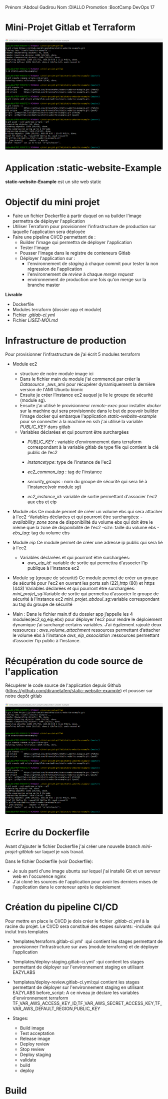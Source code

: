 Prénom :Abdoul Gadirou
Nom :DIALLO
Promotion :BootCamp DevOps 17

# Mini-Projet Gitlab et Terraform

![Alt text](image.png)

# Application :static-website-Example

**static-website-Example** est un site web static 

# Objectif du mini projet

- Faire un fichier Dockerfile à partir duquel on va builder l'image permettra de déployer l'application
- Utiliser Terraform pour provisionner l'infrastructure de production sur laquelle l'application sera déployée
- Faire une pipeline CI/CD permettant de :
   - Builder l'image qui permettra de déployer l'application
   - Tester l'image
   - Pousser l'image dans le registre de conteneurs Gitlab
   - Déployer l'application sur :
        - l'environnement de *staging* à chaque commit pour tester la non régression de l'application
        - l'environnement de *review* à chaque *merge request* 
        - environnement de production une fois qu'on merge sur la branche master
 

**Livrable**

- Dockerfile
- Modules terraform (dossier app et module)
- Fichier _.gitlab-ci.yml_
- Fichier _LISEZ-MOI.md_

# Infrastructure de production
   Pour provisionner l’infrastructure de j’ai écrit 5 modules terraform
   - Module ec2 
      - structure de notre module 
          image ici 
      - Dans le fichier main du module j'ai commencé par créer la _Datasource_  _aws_ami pour 
        récupérer dynamiquement la dernière version de l'AMI Ubuntu bionic
      - Ensuite je créer l’instance ec2 auquel je lie le groupe de sécurité (module sg).
      - Ensuite j'ai utilisé le provisionneur _remote-exec_ pour installer _docker_ sur la machine qui sera provisionnée dans le but de pouvoir builder  l’image docker qui embarque l'application _static-website-example_ 
       pour se connecter à la machine en ssh j'ai utilisé la variable *PUBLIC_KEY* dans gitlab
       - Variables déclarées et qui pourront être surchargées
           - *PUBLIC_KEY* : variable d’environnement dans terraform correspondant à la variable gitlab de type file qui contient la clé public de l’ec2 
           - *instancetype*: type de l'instance de l'ec2
           - *ec2_common_tag* : tag de l'instance
           - *security_groups* : nom du groupe de sécurité qui sera lié à l'instance(voir module *sg*)
         
           - *ec2_instance_id*: variable de sortie permettant d'associer l'ec2 aux ebs et eip
  - Module *ebs* 
      Ce module permet de créer un volume ebs qui sera attacher à l'ec2
      -Variables déclarées et qui pourront être surchargées:
        -*availability_zone* zone de disponibilité du volume ebs qui doit être le même que la zone de disponibilité de l'ec2
        -*size*: taille du volume ebs 
        -*ebs_tag*: tag du volume ebs

  - Module *eip*
     Ce module permet de créer une adresse ip public qui sera lié à l'ec2
      - Variables déclarées et qui pourront être surchargées:
        - *aws_eip_id*: variable de sortie qui permettra d'associer l'ip publique à l'instance ec2

  - Module *sg* (groupe de sécurité)
    Ce module permet de créer un groupe de sécurité pour l'ec2 en ouvrant les ports ssh (22),http (80) et https (443)
    Variables déclarées et qui pourront être surchargées:
     *mini_projet_sg*:Variable de sortie qui permettra d'associer le groupe de sécurité à l'instance ec2
     *mini_projet_abdoul_sg*:variable correspondant au tag du groupe de sécurité

  - Main :
      Dans le fichier main.tf du dossier app j’appelle les 4 modules(ec2,sg,eip,ebs) pour déployer l’ec2 pour rendre le déploiement dynamique j’ai surchargé certains variables.
      J’ai également rajouté deux ressources :
      *aws_volume_attachment* ressources permettant d’attacher le volume ebs à l’instance
      *aws_eip_association* :ressources permettant d’associer l’ip public à l’instance.

 
    
# Récupération du code source de l'application
  Récupérer le code source de l'application depuis Github (https://github.com/diranetafen/static-website-example) et pousser sur notre depôt gitlab

 ![Alt text](image.png)

# Ecrire du Dockerfile
  Avant d'ajouter le fichier Dockerfile j'ai créer une nouvelle branch _mini-projet-gitblab_ sur laquel je vais travail.

  Dans le fichier Dockerfile (voir Dockerfile):
  - Je suis parti d'une image  ubuntu sur lequel 
    j'ai installé Git et un serveur web en l'occurence nginx 
  - J'ai cloné les sources de l'application pour 
    avoir les derniers mises de l'application dans le conteneur après le deploiement 

# Création du pipeline CI/CD

  Pour mettre en place le CI/CD je dois créer le fichier _.gitlab-ci.yml_ à la racine du projet.
  Le CI/CD sera constitué des etapes suivants:
  -include: qui inclut trois templates
  - 'templates/terraform.gitlab-ci.yml' :qui contient les stages permettant de provisionner l'infrastructure sur aws (module terraform) et de déployer l'application
  - 'templates/deploy-staging.gitlab-ci.yml' :qui contient les stages permettant de déployer sur l'environnement staging en utilisant EAZYLABS
  - 'templates/deploy-review.gitlab-ci.yml:qui contient les stages permettant de déployer sur l'environnement staging en utilisant EAZYLABS
  before_script: A ce niveau je déclare les variables d'environnement terraform
   TF_VAR_AWS_ACCESS_KEY_ID,TF_VAR_AWS_SECRET_ACCESS_KEY,TF_VAR_AWS_DEFAULT_REGION,PUBLIC_KEY

  - Stages:
     - Build image
     - Test acceptation
     - Release image
     - Deploy review
     - Stop review
     - Deploy staging
     - validate
     - build
     - deploy  


# Build
 





